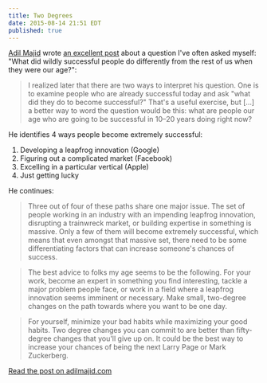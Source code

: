```yaml
---
title: Two Degrees
date: 2015-08-14 21:51 EDT
published: true
---
```


[Adil Majid](https://twitter.com/adilmajid) wrote [an excellent post](http://adilmajid.com/twodegrees.html) about a question I've often asked myself: "What did wildly successful people do differently from the rest of us when they were our age?":
> I realized later that there are two ways to interpret his question. One is to examine people who are already successful today and ask "what did they do to become successful?" That's a useful exercise, but [...] a better way to word the question would be this: what are people our age who are going to be successful in 10–20 years doing right now?

He identifies 4 ways people become extremely successful:

1. Developing a leapfrog innovation (Google)
2. Figuring out a complicated market (Facebook)
3. Excelling in a particular vertical (Apple)
4. Just getting lucky


He continues:
>Three out of four of these paths share one major issue. The set of people working in an industry with an impending leapfrog innovation, disrupting a trainwreck market, or building expertise in something is massive. Only a few of them will become extremely successful, which means that even amongst that massive set, there need to be some differentiating factors that can increase someone's chances of success.

>The best advice to folks my age seems to be the following. For your work, become an expert in something you find interesting, tackle a major problem people face, or work in a field where a leapfrog innovation seems imminent or necessary. Make small, two-degree changes on the path towards where you want to be one day.

>For yourself, minimize your bad habits while maximizing your good habits. Two degree changes you can commit to are better than fifty-degree changes that you'll give up on. It could be the best way to increase your chances of being the next Larry Page or Mark Zuckerberg.

[Read the post on adilmajid.com](http://adilmajid.com/twodegrees.html)

